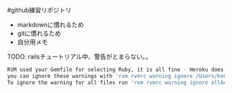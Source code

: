 #github練習リポジトリ
 * markdownに慣れるため
 * gitに慣れるため
 * 自分用メモ

TODO: railsチュートリアル中、警告がとまらない。。  

```bash:heroku.sh
RVM used your Gemfile for selecting Ruby, it is all fine - Heroku does that too,
you can ignore these warnings with 'rvm rvmrc warning ignore /Users/konny/github/cjeecsiy/rails_projects/sample_app/Gemfile'.
To ignore the warning for all files run 'rvm rvmrc warning ignore allGemfiles'.
```

